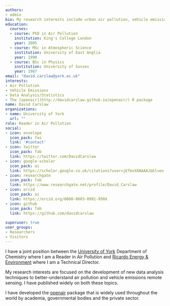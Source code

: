 ```yaml
---
authors:
- admin
bio: My research interests include urban air pollution, vehicle emissions, data analysis and statistics.
education:
  courses:
  - course: PhD in Air Pollution
    institution: King's College London
    year: 2005
  - course: MSc in Atmospheric Science
    institution: University of East Anglia
    year: 1990
  - course: BSc in Physics
    institution: University of Sussex
    year: 1987
email: "david.carslaw@york.ac.uk"
interests:
- Air Pollution
- Vehicle Emissions
- Data Analysis/Statistics
- The [openair](http://davidcarslaw.github.io/openair/) R package
name: David Carslaw
organizations:
- name: University of York
  url: ""
role: Reader in Air Pollution
social:
- icon: envelope
  icon_pack: fas
  link: '#contact'
- icon: twitter
  icon_pack: fab
  link: https://twitter.com/DavidCarslaw
- icon: google-scholar
  icon_pack: ai
  link: https://scholar.google.co.uk/citations?user=jEfmvX8AAAAJ&hl=en
- icon: researchgate
  icon_pack: fab
  link: https://www.researchgate.net/profile/David_Carslaw
- icon: orcid
  icon_pack: ai
  link: https://orcid.org/0000-0003-0991-950X
- icon: github
  icon_pack: fab
  link: https://github.com/davidcarslaw
  
superuser: true
user_groups:
- Researchers
- Visitors
---
```


I have a joint position between the [University of York](https://www.york.ac.uk/chemistry/) Department of Chemistry where I am a Reader in Air Pollution and [Ricardo Energy & Environment](https://ee.ricardo.com/) where I am a Technical Director.

My research interests are focused on the development of new data analysis techniques to better-understand air pollution and vehicle emissions remote sensing. I have published widely on both these topics.

I have developed the [openair](http://davidcarslaw.github.io/openair/) [<i class="fab fa-r-project"></i>](https://www.r-project.org) package that is widely used throughout the world by academia, governmental bodies and the private sector.

